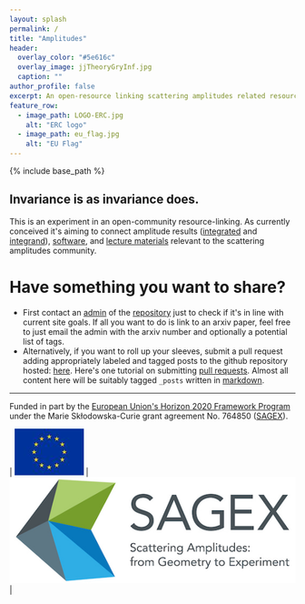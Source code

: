 ```yaml
---
layout: splash
permalink: /
title: "Amplitudes"
header:
  overlay_color: "#5e616c"
  overlay_image: jjTheoryGryInf.jpg
  caption: ""
author_profile: false
excerpt: An open-resource linking scattering amplitudes related resources.
feature_row:
  - image_path: LOGO-ERC.jpg
    alt: "ERC logo"
  - image_path: eu_flag.jpg
    alt: "EU Flag"
---
```


{% include base_path %}

## Invariance is as invariance does.

This is an experiment in an open-community resource-linking. As currently conceived it's aiming to connect amplitude results ([integrated](/integrals/) and [integrand](/integrands/)),  [software](/software/), and [lecture materials](/lectures/) relevant to the scattering amplitudes community.


# Have something you want to share?
  * First contact an [admin](https://github.com/orgs/Amplitudes/people) of the [repository](https://github.com/Amplitudes/amplitudes/tree/gh-pages) just to check if it's in line with current site goals. If all you want to do is link to an arxiv paper, feel free to just email the admin with the arxiv number and optionally a potential list of tags.
  * Alternatively, if you want to roll up your sleeves, submit a pull request adding appropriately labeled and tagged posts to the github repository hosted:  [here](https://github.com/Amplitudes/amplitudes/tree/gh-pages).  Here's one tutorial on submitting [pull requests](https://www.thinkful.com/learn/github-pull-request-tutorial/). Almost all content here will be suitably tagged ```_posts``` written in [markdown](https://en.wikipedia.org/wiki/Markdown).

-----------------

Funded in part by the [European Union's Horizon 2020 Framework Program](https://ec.europa.eu/programmes/horizon2020/) under the Marie Skłodowska-Curie grant agreement No. 764850 ([SAGEX](https://sagex.org)). 

| <img src="/images/eu_flag.jpg" alt="eu_flag" > | <img src="/images/Sagex.jpg" alt="SAGEX-Logo" > |

